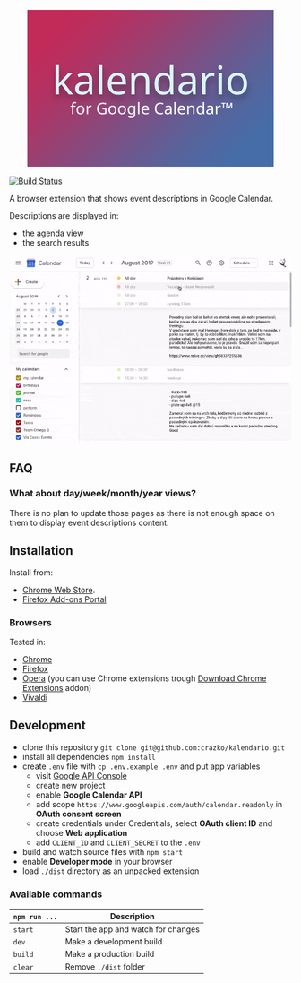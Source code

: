 <p align="center">
  <img src="docs/logo.png">
</p>

[![Build Status](https://travis-ci.org/crazko/kalendario.svg?branch=master)](https://travis-ci.org/crazko/kalendario)

A browser extension that shows event descriptions in Google Calendar.

Descriptions are displayed in:

- the agenda view
- the search results

![Kalendario in Google Calendar](docs/live.gif)

## FAQ

### What about day/week/month/year views?

There is no plan to update those pages as there is not enough space on them to display event descriptions content.

## Installation

Install from:

- [Chrome Web Store](https://chrome.google.com/webstore/detail/kalendario-for-google-calendar/ccoehijdbponhcemihobmdpaeenmgchg).
- [Firefox Add-ons Portal](https://addons.mozilla.org/firefox/addon/kalendario-for-google-calendar/)

### Browsers

Tested in:

- [Chrome](https://www.google.com/chrome/)
- [Firefox](https://www.mozilla.org/firefox/download/)
- [Opera](https://www.opera.com/) (you can use Chrome extensions trough [Download Chrome Extensions](https://addons.opera.com/en/extensions/details/download-chrome-extension-9/) addon)
- [Vivaldi](https://vivaldi.com/)

## Development

- clone this repository `git clone git@github.com:crazko/kalendario.git`
- install all dependencies `npm install`
- create `.env` file with `cp .env.example .env` and put app variables
  - visit [Google API Console](https://console.developers.google.com/)
  - create new project
  - enable **Google Calendar API**
  - add scope `https://www.googleapis.com/auth/calendar.readonly` in **OAuth consent screen**
  - create credentials under Credentials, select **OAuth client ID** and choose **Web application**
  - add `CLIENT_ID` and `CLIENT_SECRET` to the `.env`
- build and watch source files with `npm start`
- enable **Developer mode** in your browser
- load `./dist` directory as an unpacked extension

### Available commands

| `npm run ...` | Description                         |
| ------------- | ----------------------------------- |
| `start`       | Start the app and watch for changes |
| `dev`         | Make a development build            |
| `build`       | Make a production build             |
| `clear`       | Remove `./dist` folder              |

